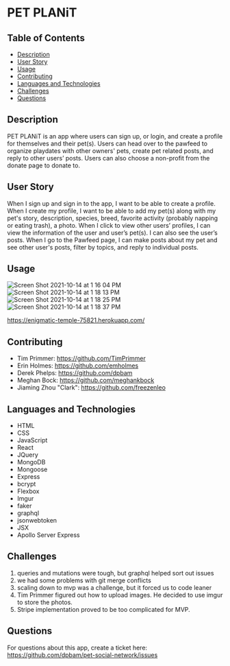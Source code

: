 # PET PLANiT

## Table of Contents

- [Description](#description)
- [User Story](#userstory)
- [Usage](#usage)
- [Contributing](#contributing)
- [Languages and Technologies](#languagesandtech)
- [Challenges](#challenges)
- [Questions](#questions)

## Description

PET PLANiT is an app where users can sign up, or login, and create a profile for themselves and their pet(s). Users can head over to the pawfeed to organize playdates with other owners' pets, create pet related posts, and reply to other users’ posts. Users can also choose a non-profit from the donate page to donate to.

## User Story

When I sign up and sign in to the app, I want to be able to create a profile.
When I create my profile, I want to be able to add my pet(s) along with my pet's story, description, species, breed, favorite activity (probably napping or eating trash), a photo.
When I click to view other users’ profiles, I can view the information of the user and user’s pet(s). I can also see the user’s posts. 
When I go to the Pawfeed page, I can make posts about my pet and see other user's posts, filter by topics, and reply to individual posts. 

## Usage

![Screen Shot 2021-10-14 at 1 16 04 PM](https://user-images.githubusercontent.com/82355287/137382439-a8d4d454-f773-4aa0-8e90-2aa0ae6c6206.png)
![Screen Shot 2021-10-14 at 1 18 13 PM](https://user-images.githubusercontent.com/82355287/137382497-ef341459-ab63-4302-a540-c9136d607680.png)
![Screen Shot 2021-10-14 at 1 18 25 PM](https://user-images.githubusercontent.com/82355287/137382538-d46c6c81-ccda-485d-8fbb-8718ba897f9c.png)
![Screen Shot 2021-10-14 at 1 18 37 PM](https://user-images.githubusercontent.com/82355287/137382578-c48ef822-18cd-44f5-b654-d37adbc7d246.png)

https://enigmatic-temple-75821.herokuapp.com/

## Contributing

- Tim Primmer: https://github.com/TimPrimmer
- Erin Holmes: https://github.com/emholmes
- Derek Phelps: https://github.com/dpbam
- Meghan Bock: https://github.com/meghankbock
- Jiaming Zhou "Clark": https://github.com/freezenleo

## Languages and Technologies

- HTML
- CSS
- JavaScript
- React
- JQuery
- MongoDB
- Mongoose
- Express
- bcrypt
- Flexbox
- Imgur
- faker
- graphql
- jsonwebtoken
- JSX
- Apollo Server Express

## Challenges

1. queries and mutations were tough, but graphql helped sort out issues
2. we had some problems with git merge conflicts
3. scaling down to mvp was a challenge, but it forced us to code leaner
4. Tim Primmer figured out how to upload images. He decided to use imgur to store the photos.
5. Stripe implementation proved to be too complicated for MVP.

## Questions

For questions about this app, create a ticket here: https://github.com/dpbam/pet-social-network/issues
